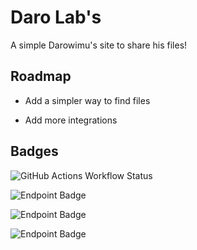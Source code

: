 
# Daro Lab's

A simple Darowimu's site to share his files!


## Roadmap

- Add a simpler way to find files

- Add more integrations


## Badges

![GitHub Actions Workflow Status](https://img.shields.io/github/actions/workflow/status/darowimu/daro-labs/.github%2Fworkflows%2Fstatic.yml) 

![Endpoint Badge](https://img.shields.io/endpoint?url=https%3A%2F%2Fdarowimu.glitch.me%2Flabs%2Fversinn.json)

![Endpoint Badge](https://img.shields.io/endpoint?url=https%3A%2F%2Fdarowimu.glitch.me%2Flabs%2Fdev.json)

![Endpoint Badge](https://img.shields.io/endpoint?url=https%3A%2F%2Fdarowimu.glitch.me%2Flabs%2Fstatus.json)
